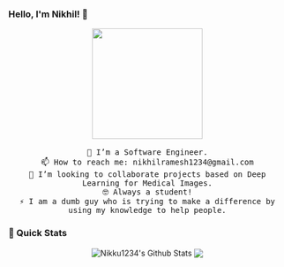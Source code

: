 
### Hello, I'm Nikhil! 👋

<!--
**nikku1234/nikku1234** is a ✨ _special_ ✨ repository because its `README.md` (this file) appears on your GitHub profile.
Here are some ideas to get you started:
[<img src="https://github.com/nikku1234/nikku1234/blob/master/profile_hero.gif" height="200px">](#)
*JS/CSS sandbox for above animation: https://codepen.io/xdega/pen/VwexgPm*

### Some facts about me:
-->
<!--
- 🌱 I’m currently learning ...
- 🤔 I’m looking for help with ...
- 💬 Ask me about ...
- 😄 Pronouns: ...
-  Fun fact: ...
-->

<p align="center">
  <img src="https://github.com/nikku1234/nikku1234/blob/master/profile_hero.gif" height="200px">
  <br>
  <samp>
    <br>
🔭 I’m a Software Engineer.<br>
    📫 How to reach me: nikhilramesh1234@gmail.com <br>
    💬 I’m looking to collaborate projects based on Deep Learning for Medical Images.<br>
    🤓 Always a student!<br>
    ⚡ I am a dumb guy who is trying to make a difference by using my knowledge to help people.<br>
  </samp>
</p>



### 🚀 Quick Stats
<p align="center">
<img align="center" src="https://github-readme-stats.vercel.app/api?username=nikku1234&count_private=true&show_icons=true&line_height=24" alt="Nikku1234's Github Stats" />
<img align="center" src="https://github-readme-stats.vercel.app/api/top-langs/?username=nikku1234&langs_count=8&theme=default&line_height=21&layout=compact" />  
</p>
<!-- ![Profile Views](https://hit.yhype.me/github/profile?user_id=20269727)
![Profile Views](https://komarev.com/ghpvc/?username=nikku1234) -->
